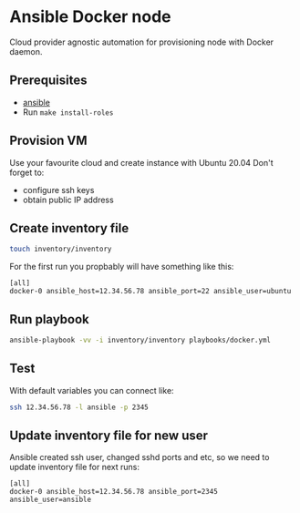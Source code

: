 # Ansible Docker node

Cloud provider agnostic automation for provisioning node with Docker daemon.

## Prerequisites

* [ansible](https://docs.ansible.com/ansible/latest/installation_guide/intro_installation.html#latest-releases-via-apt-ubuntu)
* Run `make install-roles`

## Provision VM

Use your favourite cloud and create instance with Ubuntu 20.04
Don't forget to:
* configure ssh keys
* obtain public IP address

## Create inventory file

```bash
touch inventory/inventory
```

For the first run you propbably will have something like this:

```
[all]
docker-0 ansible_host=12.34.56.78 ansible_port=22 ansible_user=ubuntu
```

## Run playbook

```bash
ansible-playbook -vv -i inventory/inventory playbooks/docker.yml
```

## Test

With default variables you can connect like:

```bash
ssh 12.34.56.78 -l ansible -p 2345
```

## Update inventory file for new user

Ansible created ssh user, changed sshd ports and etc, so we need to update inventory file for next runs:

```
[all]
docker-0 ansible_host=12.34.56.78 ansible_port=2345 ansible_user=ansible
```
